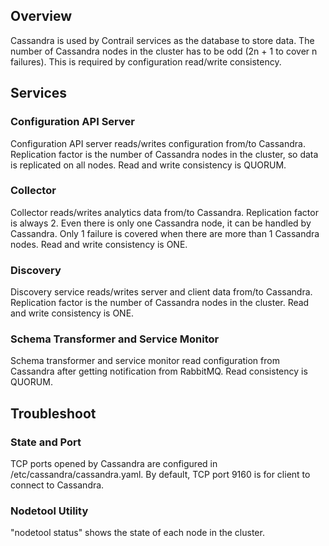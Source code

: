 ## Overview

Cassandra is used by Contrail services as the database to store data. The number of Cassandra nodes in the cluster has to be odd (2n + 1 to cover n failures). This is required by configuration read/write consistency.

## Services

### Configuration API Server

Configuration API server reads/writes configuration from/to Cassandra. Replication factor is the number of Cassandra nodes in the cluster, so data is replicated on all nodes. Read and write consistency is QUORUM.


### Collector

Collector reads/writes analytics data from/to Cassandra. Replication factor is always 2. Even there is only one Cassandra node, it can be handled by Cassandra. Only 1 failure is covered when there are more than 1 Cassandra nodes. Read and write consistency is ONE.


### Discovery

Discovery service reads/writes server and client data from/to Cassandra. Replication factor is the number of Cassandra nodes in the cluster. Read and write consistency is ONE.


### Schema Transformer and Service Monitor

Schema transformer and service monitor read configuration from Cassandra after
getting notification from RabbitMQ. Read consistency is QUORUM.


## Troubleshoot

### State and Port

TCP ports opened by Cassandra are configured in /etc/cassandra/cassandra.yaml. By default, TCP port 9160 is for client to connect to Cassandra.


### Nodetool Utility

"nodetool status" shows the state of each node in the cluster.

